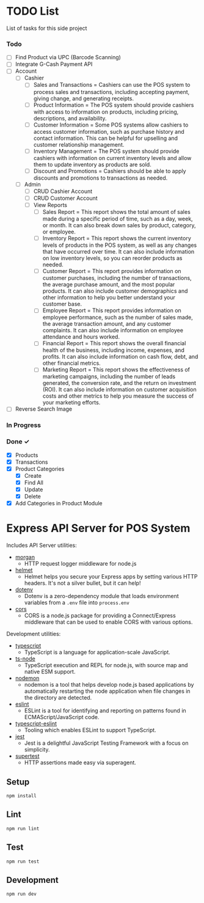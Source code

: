 # TODO List

List of tasks for this side project

### Todo

- [ ] Find Product via UPC (Barcode Scanning)
- [ ] Integrate G-Cash Payment API
- [ ] Account
  - [ ] Cashier
    - [ ] Sales and Transactions = Cashiers can use the POS system to process sales and transactions, including accepting payment, giving change, and generating receipts.
    - [ ] Product Information = The POS system should provide cashiers with access to information on products, including pricing, descriptions, and availability.
    - [ ] Customer Information = Some POS systems allow cashiers to access customer information, such as purchase history and contact information. This can be helpful for upselling and customer relationship management.
    - [ ] Inventory Management = The POS system should provide cashiers with information on current inventory levels and allow them to update inventory as products are sold.
    - [ ] Discount and Promotions = Cashiers should be able to apply discounts and promotions to transactions as needed.
  - [ ] Admin
    - [ ] CRUD Cashier Account
    - [ ] CRUD Customer Account
    - [ ] View Reports
      - [ ] Sales Report = This report shows the total amount of sales made during a specific period of time, such as a day, week, or month. It can also break down sales by product, category, or employee.
      - [ ] Inventory Report = This report shows the current inventory levels of products in the POS system, as well as any changes that have occurred over time. It can also include information on low inventory levels, so you can reorder products as needed.
      - [ ] Customer Report = This report provides information on customer purchases, including the number of transactions, the average purchase amount, and the most popular products. It can also include customer demographics and other information to help you better understand your customer base.
      - [ ] Employee Report = This report provides information on employee performance, such as the number of sales made, the average transaction amount, and any customer complaints. It can also include information on employee attendance and hours worked.
      - [ ] Financial Report = This report shows the overall financial health of the business, including income, expenses, and profits. It can also include information on cash flow, debt, and other financial metrics.
      - [ ] Marketing Report = This report shows the effectiveness of marketing campaigns, including the number of leads generated, the conversion rate, and the return on investment (ROI). It can also include information on customer acquisition costs and other metrics to help you measure the success of your marketing efforts.
- [ ] Reverse Search Image
### In Progress


### Done ✓

- [x] Products
- [x] Transactions
- [x] Product Categories
  - [x] Create
  - [x] Find All
  - [x] Update
  - [x] Delete
- [x] Add Categories in Product Module

# Express API Server for POS System

Includes API Server utilities:

* [morgan](https://www.npmjs.com/package/morgan)
  * HTTP request logger middleware for node.js
* [helmet](https://www.npmjs.com/package/helmet)
  * Helmet helps you secure your Express apps by setting various HTTP headers. It's not a silver bullet, but it can help!
* [dotenv](https://www.npmjs.com/package/dotenv)
  * Dotenv is a zero-dependency module that loads environment variables from a `.env` file into `process.env`
* [cors](https://www.npmjs.com/package/cors)
  * CORS is a node.js package for providing a Connect/Express middleware that can be used to enable CORS with various options.

Development utilities:

* [typescript](https://www.npmjs.com/package/typescript)
  * TypeScript is a language for application-scale JavaScript.
* [ts-node](https://www.npmjs.com/package/ts-node)
  * TypeScript execution and REPL for node.js, with source map and native ESM support.
* [nodemon](https://www.npmjs.com/package/nodemon)
  * nodemon is a tool that helps develop node.js based applications by automatically restarting the node application when file changes in the directory are detected.
* [eslint](https://www.npmjs.com/package/eslint)
  * ESLint is a tool for identifying and reporting on patterns found in ECMAScript/JavaScript code.
* [typescript-eslint](https://typescript-eslint.io/)
  * Tooling which enables ESLint to support TypeScript.
* [jest](https://www.npmjs.com/package/mocha)
  * Jest is a delightful JavaScript Testing Framework with a focus on simplicity.
* [supertest](https://www.npmjs.com/package/supertest)
  * HTTP assertions made easy via superagent.

## Setup

```
npm install
```

## Lint

```
npm run lint
```

## Test

```
npm run test
```

## Development

```
npm run dev
```

